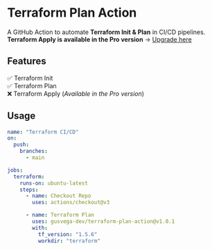 # Terraform Plan Action

A GitHub Action to automate **Terraform Init & Plan** in CI/CD pipelines.  
 **Terraform Apply is available in the Pro version** → [Upgrade here](https://github.com/marketplace/terraform-apply-action)

## Features
✅ Terraform Init  
✅ Terraform Plan  
❌ Terraform Apply (*Available in the Pro version*)  

## Usage
```yaml
name: "Terraform CI/CD"
on:
  push:
    branches:
      - main

jobs:
  terraform:
    runs-on: ubuntu-latest
    steps:
      - name: Checkout Repo
        uses: actions/checkout@v3

      - name: Terraform Plan
        uses: gusvega-dev/terraform-plan-action@v1.0.1
        with:
          tf_version: "1.5.6"
          workdir: "terraform" 

